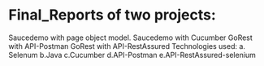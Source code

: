 # Final_Reports of two projects:
Saucedemo with page object model.
Saucedemo with Cucumber
GoRest with API-Postman
GoRest with API-RestAssured
Technologies used: 
a. Selenum
b.Java
c.Cucumber
d.API-Postman
e.API-RestAssured-selenium
